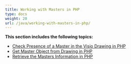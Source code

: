 ```yaml
---
title: Working with Masters in PHP
type: docs
weight: 20
url: /java/working-with-masters-in-php/
---
```


**This section includes the following topics:**

- [Check Presence of a Master in the Visio Drawing in PHP](/diagram/java/check-presence-of-a-master-in-the-visio-drawing-in-php/)
- [Get Master Object from Drawing in PHP](/diagram/java/get-master-object-from-drawing-in-php/)
- [Retrieve the Masters Information in PHP](/diagram/java/retrieve-the-masters-information-in-php/)
